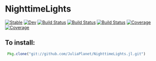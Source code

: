 # NighttimeLights

[![Stable](https://img.shields.io/badge/docs-stable-blue.svg)](https://ayushpatnaikgit.github.io/NighttimeLights.jl/stable)
[![Dev](https://img.shields.io/badge/docs-dev-blue.svg)](https://ayushpatnaikgit.github.io/NighttimeLights.jl/dev)
[![Build Status](https://travis-ci.com/ayushpatnaikgit/NighttimeLights.jl.svg?branch=master)](https://travis-ci.com/ayushpatnaikgit/NighttimeLights.jl)
[![Build Status](https://ci.appveyor.com/api/projects/status/github/ayushpatnaikgit/NighttimeLights.jl?svg=true)](https://ci.appveyor.com/project/ayushpatnaikgit/NighttimeLights-jl)
[![Build Status](https://api.cirrus-ci.com/github/ayushpatnaikgit/NighttimeLights.jl.svg)](https://cirrus-ci.com/github/ayushpatnaikgit/NighttimeLights.jl)
[![Coverage](https://codecov.io/gh/ayushpatnaikgit/NighttimeLights.jl/branch/master/graph/badge.svg)](https://codecov.io/gh/ayushpatnaikgit/NighttimeLights.jl)
[![Coverage](https://coveralls.io/repos/github/ayushpatnaikgit/NighttimeLights.jl/badge.svg?branch=master)](https://coveralls.io/github/ayushpatnaikgit/NighttimeLights.jl?branch=master)

## To install: 
```Julia
 Pkg.clone("git://github.com/JuliaPlanet/NighttimeLights.jl.git")
```
